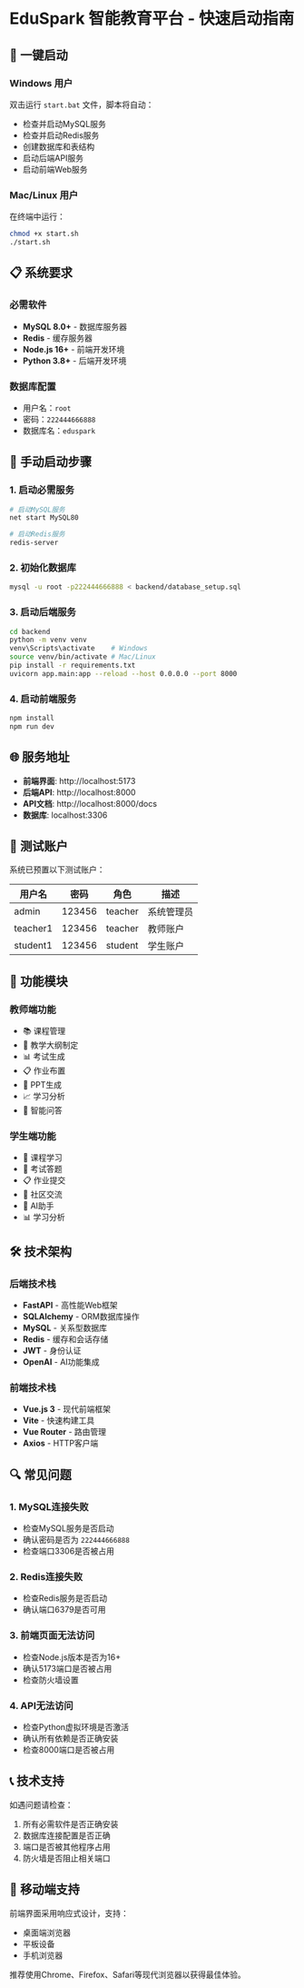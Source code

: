# EduSpark 智能教育平台 - 快速启动指南

## 🚀 一键启动

### Windows 用户
双击运行 `start.bat` 文件，脚本将自动：
- 检查并启动MySQL服务
- 检查并启动Redis服务  
- 创建数据库和表结构
- 启动后端API服务
- 启动前端Web服务

### Mac/Linux 用户
在终端中运行：
```bash
chmod +x start.sh
./start.sh
```

## 📋 系统要求

### 必需软件
- **MySQL 8.0+** - 数据库服务器
- **Redis** - 缓存服务器
- **Node.js 16+** - 前端开发环境
- **Python 3.8+** - 后端开发环境

### 数据库配置
- 用户名：`root`
- 密码：`222444666888`
- 数据库名：`eduspark`

## 🔧 手动启动步骤

### 1. 启动必需服务
```bash
# 启动MySQL服务
net start MySQL80

# 启动Redis服务
redis-server
```

### 2. 初始化数据库
```bash
mysql -u root -p222444666888 < backend/database_setup.sql
```

### 3. 启动后端服务
```bash
cd backend
python -m venv venv
venv\Scripts\activate    # Windows
source venv/bin/activate # Mac/Linux
pip install -r requirements.txt
uvicorn app.main:app --reload --host 0.0.0.0 --port 8000
```

### 4. 启动前端服务
```bash
npm install
npm run dev
```

## 🌐 服务地址

- **前端界面**: http://localhost:5173
- **后端API**: http://localhost:8000
- **API文档**: http://localhost:8000/docs
- **数据库**: localhost:3306

## 👥 测试账户

系统已预置以下测试账户：

| 用户名 | 密码 | 角色 | 描述 |
|--------|------|------|------|
| admin | 123456 | teacher | 系统管理员 |
| teacher1 | 123456 | teacher | 教师账户 |
| student1 | 123456 | student | 学生账户 |

## 🎯 功能模块

### 教师端功能
- 📚 课程管理
- 📝 教学大纲制定
- 📊 考试生成
- 📋 作业布置
- 🎨 PPT生成
- 📈 学习分析
- 💬 智能问答

### 学生端功能
- 📖 课程学习
- 📝 考试答题
- 📋 作业提交
- 💬 社区交流
- 🤖 AI助手
- 📊 学习分析

## 🛠️ 技术架构

### 后端技术栈
- **FastAPI** - 高性能Web框架
- **SQLAlchemy** - ORM数据库操作
- **MySQL** - 关系型数据库
- **Redis** - 缓存和会话存储
- **JWT** - 身份认证
- **OpenAI** - AI功能集成

### 前端技术栈
- **Vue.js 3** - 现代前端框架
- **Vite** - 快速构建工具
- **Vue Router** - 路由管理
- **Axios** - HTTP客户端

## 🔍 常见问题

### 1. MySQL连接失败
- 检查MySQL服务是否启动
- 确认密码是否为 `222444666888`
- 检查端口3306是否被占用

### 2. Redis连接失败
- 检查Redis服务是否启动
- 确认端口6379是否可用

### 3. 前端页面无法访问
- 检查Node.js版本是否为16+
- 确认5173端口是否被占用
- 检查防火墙设置

### 4. API无法访问
- 检查Python虚拟环境是否激活
- 确认所有依赖是否正确安装
- 检查8000端口是否被占用

## 📞 技术支持

如遇问题请检查：
1. 所有必需软件是否正确安装
2. 数据库连接配置是否正确
3. 端口是否被其他程序占用
4. 防火墙是否阻止相关端口

## 📱 移动端支持

前端界面采用响应式设计，支持：
- 桌面端浏览器
- 平板设备
- 手机浏览器

推荐使用Chrome、Firefox、Safari等现代浏览器以获得最佳体验。

